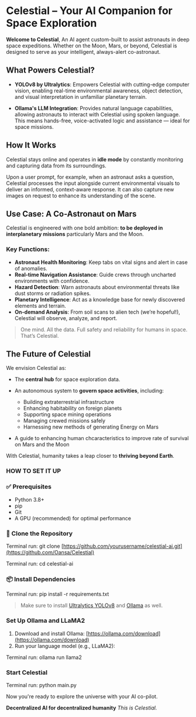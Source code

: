 # Celestial – Your AI Companion for Space Exploration

**Welcome to Celestial**,
An AI agent custom-built to assist astronauts in deep space expeditions. Whether on the Moon, Mars, or beyond, Celestial is designed to serve as your intelligent, always-alert co-astronaut.



##  What Powers Celestial?

* **YOLOv8 by Ultralytics**:
  Empowers Celestial with cutting-edge computer vision, enabling real-time environmental awareness, object detection, and visual interpretation in unfamiliar planetary terrain.

* **Ollama's LLM Integration**:
  Provides natural language capabilities, allowing astronauts to interact with Celestial using spoken language. This means hands-free, voice-activated logic and assistance — ideal for space missions.



##  How It Works

Celestial stays online and operates in **idle mode** by constantly monitoring and capturing data from its surroundings.

Upon a user prompt, for example, when an astronaut asks a question, Celestial processes the input alongside current environmental visuals to deliver an informed, context-aware response. It can also capture new images on request to enhance its understanding of the scene.



##  Use Case: A Co-Astronaut on Mars

Celestial is engineered with one bold ambition: **to be deployed in interplanetary missions** particularly Mars and the Moon.

### Key Functions:

* **Astronaut Health Monitoring**: Keep tabs on vital signs and alert in case of anomalies.
* **Real-time Navigation Assistance**: Guide crews through uncharted environments with confidence.
* **Hazard Detection**: Warn astronauts about environmental threats like dust storms or radiation spikes.
* **Planetary Intelligence**: Act as a knowledge base for newly discovered elements and terrain.
* **On-demand Analysis**: From soil scans to alien tech (we’re hopeful!), Celestial will observe, analyze, and report.

> One mind. All the data. Full safety and reliability for humans in space. That’s Celestial.



##  The Future of Celestial

We envision Celestial as:

* The **central hub** for space exploration data.
* An autonomous system to **govern space activities**, including:

  * Building extraterrestrial infrastructure
  * Enhancing habitability on foreign planets
  * Supporting space mining operations
  * Managing crewed missions safely
  * Harnessing new methods of generating Energy on Mars
* A guide to enhancing human chcaracteristics to improve rate of survival on Mars and the Moon

With Celestial, humanity takes a leap closer to **thriving beyond Earth**.

### HOW TO SET IT UP

### ✅ Prerequisites

* Python 3.8+
* pip
* Git
* A GPU (recommended) for optimal performance

### 📁 Clone the Repository


Terminal run: git clone [https://github.com/yourusername/celestial-ai.git](https://github.com/Oansa/Celestial)

Terminal run: cd celestial-ai


### 📦 Install Dependencies


Terminal run: pip install -r requirements.txt
 

> Make sure to install [Ultralytics YOLOv8](https://docs.ultralytics.com) and [Ollama](https://ollama.com) as well.

###  Set Up Ollama and LLaMA2

1. Download and install Ollama: [https://ollama.com/download](https://ollama.com/download)
2. Run your language model (e.g., LLaMA2):


Terminal run: ollama run llama2


###  Start Celestial


Terminal run: python main.py


Now you're ready to explore the universe with your AI co-pilot. 


**Decentralized AI for decentralized humanity**
*This is Celestial.* 


